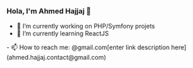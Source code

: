 ### Hola, I'm Ahmed Hajjaj 👋


- 🔭 I’m currently working on PHP/Symfony projets
- 🌱 I’m currently learning ReactJS
<!--
- 👯 I’m looking to collaborate on 
- 🤔 I’m looking for help with ...
- 💬 Ask me about ...
--!>
- 📫 How to reach me: @gmail.com[enter link description here](ahmed.hajjaj.contact@gmail.com)
<!--
- 😄 Pronouns: 
- ⚡ Fun fact: ...
--!>
